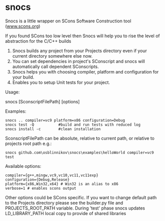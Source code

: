 snocs
=====

Snocs is a little wrapper on SCons Software Construction tool (www.scons.org)

If you found SCons too low level then Snocs will help you to rise the level of abstraction for the C/C++ builds

1. Snocs builds any project from your Projects directory even if your current directory somewhere else now.
2. You can set dependencies in project's SConscript and snocs will automatically call dependent SConscripts.
3. Snocs helps you with choosing compiler, platform and configuration for your build.
4. Enables you to setup Unit tests for your project.

Usage:

snocs [SconscriptFilePath] [options]

Examples:

    snocs .. compiler=vc9 platform=x86 configuration=Debug
    snocs test -Q           #build and run tests with reduced log
    snocs install -c        #clean installation
    
SconscriptFilePath can be absolute, relative to current path, or 
relative to projects root path e.g.:
    
    snocs github.com\osblinnikov\snocs\examples\helloWorld compiler=vc9 test

Available options:

    compiler={g++,mingw,vc9,vc10,vc11,vc11exp}
    configuration={Debug,Release}
    platform={x86,Win32,x64} # Win32 is an alias to x86
    verbose=1 # enables scons output

Other options could be SCons specific. If you want to change default path to the Projects directory please see the builder.py file and PROJECTS_ROOT_PATH variable. During 'test' phase snocs updates LD_LIBRARY_PATH local copy to provide of shared libraries
